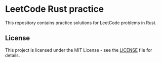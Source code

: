 # LeetCode Rust practice

This repository contains practice solutions for LeetCode problems in Rust.

## License

This project is licensed under the MIT License - see the [LICENSE](LICENSE) file for details.
